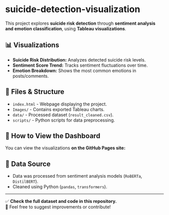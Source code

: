 # suicide-detection-visualization

This project explores **suicide risk detection** through **sentiment analysis and emotion classification**, using **Tableau visualizations**.

## 📊 Visualizations
- **Suicide Risk Distribution:** Analyzes detected suicide risk levels.
- **Sentiment Score Trend:** Tracks sentiment fluctuations over time.
- **Emotion Breakdown:** Shows the most common emotions in posts/comments.

## 📂 Files & Structure
- `index.html` - Webpage displaying the project.
- `Images/` - Contains exported Tableau charts.
- `data/` - Processed dataset (`result_cleaned.csv`).
- `scripts/` - Python scripts for data preprocessing.

## 🚀 How to View the Dashboard
You can view the visualizations **on the GitHub Pages site:**

## 📌 Data Source
- Data was processed from sentiment analysis models (`RoBERTa`, `DistilBERT`).
- Cleaned using Python (`pandas`, `transformers`).

---
✅ **Check the full dataset and code in this repository.**  
📩 Feel free to suggest improvements or contribute!

